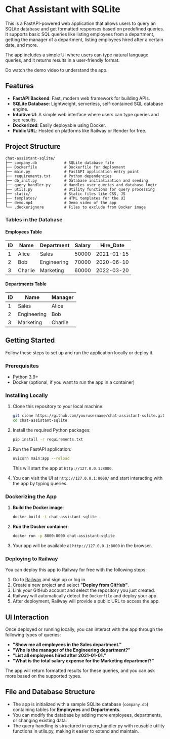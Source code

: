 # Chat Assistant with SQLite

This is a FastAPI-powered web application that allows users to query an SQLite database and get formatted responses based on predefined queries. It supports basic SQL queries like listing employees from a department, getting the manager of a department, listing employees hired after a certain date, and more.

The app includes a simple UI where users can type natural language queries, and it returns results in a user-friendly format.

Do watch the demo video to understand the app.

## Features

- **FastAPI Backend**: Fast, modern web framework for building APIs.
- **SQLite Database**: Lightweight, serverless, self-contained SQL database engine.
- **Intuitive UI**: A simple web interface where users can type queries and see results.
- **Dockerized**: Easily deployable using Docker.
- **Public URL**: Hosted on platforms like Railway or Render for free.

## Project Structure

```
chat-assistant-sqlite/
├── company.db            # SQLite database file
├── Dockerfile            # Dockerfile for deployment
├── main.py               # FastAPI application entry point
├── requirements.txt      # Python dependencies
├── db_init.py            # Database initialization and seeding
├── query_handler.py      # Handles user queries and database logic
├── utils.py              # Utility functions for query processing
├── static/               # Static files like CSS, JS
├── templates/            # HTML templates for the UI
├── demo.mp4              # Demo video of the app
└── .dockerignore         # Files to exclude from Docker image
```

### Tables in the Database

#### Employees Table

| ID  | Name    | Department  | Salary | Hire_Date  |
| --- | ------- | ----------- | ------ | ---------- |
| 1   | Alice   | Sales       | 50000  | 2021-01-15 |
| 2   | Bob     | Engineering | 70000  | 2020-06-10 |
| 3   | Charlie | Marketing   | 60000  | 2022-03-20 |

#### Departments Table

| ID  | Name        | Manager |
| --- | ----------- | ------- |
| 1   | Sales       | Alice   |
| 2   | Engineering | Bob     |
| 3   | Marketing   | Charlie |

## Getting Started

Follow these steps to set up and run the application locally or deploy it.

### Prerequisites

- Python 3.9+
- Docker (optional, if you want to run the app in a container)

### Installing Locally

1. Clone this repository to your local machine:

   ```bash
   git clone https://github.com/yourusername/chat-assistant-sqlite.git
   cd chat-assistant-sqlite
   ```

2. Install the required Python packages:

   ```bash
   pip install -r requirements.txt
   ```

3. Run the FastAPI application:

   ```bash
   uvicorn main:app --reload
   ```

   This will start the app at `http://127.0.0.1:8000`.

4. You can visit the UI at `http://127.0.0.1:8000/` and start interacting with the app by typing queries.

### Dockerizing the App

1. **Build the Docker image**:

   ```bash
   docker build -t chat-assistant-sqlite .
   ```

2. **Run the Docker container**:

   ```bash
   docker run -p 8000:8000 chat-assistant-sqlite
   ```

3. Your app will be available at `http://127.0.0.1:8000` in the browser.

### Deploying to Railway

You can deploy this app to Railway for free with the following steps:

1. Go to [Railway](https://railway.app/) and sign up or log in.
2. Create a new project and select **"Deploy from GitHub"**.
3. Link your GitHub account and select the repository you just created.
4. Railway will automatically detect the `Dockerfile` and deploy your app.
5. After deployment, Railway will provide a public URL to access the app.

## UI Interaction

Once deployed or running locally, you can interact with the app through the following types of queries:

- **"Show me all employees in the Sales department."**
- **"Who is the manager of the Engineering department?"**
- **"List all employees hired after 2021-01-01."**
- **"What is the total salary expense for the Marketing department?"**

The app will return formatted results for these queries, and you can ask more based on the supported types.

## File and Database Structure

- The app is initialized with a sample SQLite database (`company.db`) containing tables for **Employees** and **Departments**.
- You can modify the database by adding more employees, departments, or changing existing data.
- The query handling is structured in query_handler.py with reusable utility functions in utils.py, making it easier to extend and maintain.

